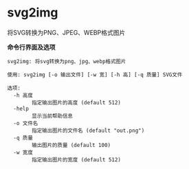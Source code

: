 # svg2img

将SVG转换为PNG、JPEG、WEBP格式图片

**命令行界面及选项**

```shell
svg2img: 将svg转换为png、jpg、webp格式图片

使用: svg2img [-o 输出文件] [-w 宽] [-h 高] [-q 质量] SVG文件

选项:
  -h 高度
        指定输出图片的高度 (default 512)
  -help
        显示当前帮助信息
  -o 文件名
        指定输出图片的文件名 (default "out.png")
  -q 质量
        输出图片的质量 (default 100)
  -w 宽度
        指定输出图片的宽度 (default 512)
```

